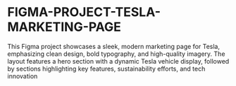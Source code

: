 # FIGMA-PROJECT-TESLA-MARKETING-PAGE
This Figma project showcases a sleek, modern marketing page for Tesla, emphasizing clean design, bold typography, and high-quality imagery. The layout features a hero section with a dynamic Tesla vehicle display, followed by sections highlighting key features, sustainability efforts, and tech innovation
